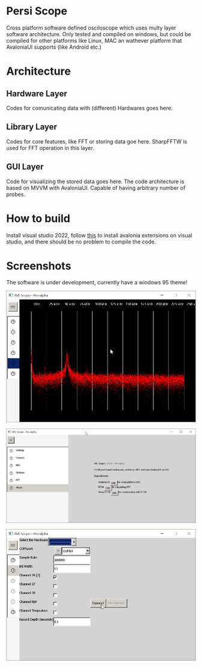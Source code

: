 # Persi Scope
Cross platform software defined osciloscope which uses multy layer software architecture.
Only tested and compiled on windows, but could be compiled for other platforms like Linux, MAC an wathever platform that AvaloniaUI  supports (like Android etc.)

# Architecture

## Hardware Layer
Codes for comunicating data with (different) Hardwares goes here.

## Library Layer
Codes for core features, like FFT or storing data goe here.
SharpFFTW is used for FFT operation in this layer.

## GUI Layer
Code for visualizing the stored data goes here.
The code architecture is based on MVVM with AvaloniaUI.
Capable of having arbitrary number of probes.

# How to build

Install visual studio 2022, follow [this](https://docs.avaloniaui.net/docs/get-started/install-the-avalonia-extension) to install avalonia extensions on visual studio, and there should be no problem to compile the code.

# Screenshots

The software is under development, currently have a windows 95 theme!

![FFT](/Docs/screenshots/prealpha/fft.png)


![About](/Docs/screenshots/prealpha/about.png)


![Connect](/Docs/screenshots/prealpha/connect.png)

